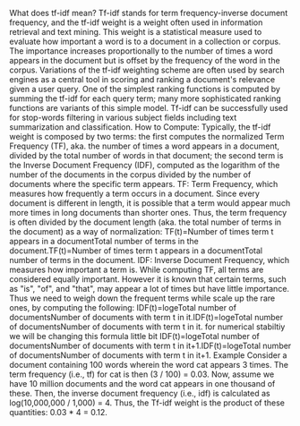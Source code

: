 What does tf-idf mean?
Tf-idf stands for term frequency-inverse document frequency, and the tf-idf weight is a weight often used in information retrieval and text mining. This weight is a statistical measure used to evaluate how important a word is to a document in a collection or corpus. The importance increases proportionally to the number of times a word appears in the document but is offset by the frequency of the word in the corpus. Variations of the tf-idf weighting scheme are often used by search engines as a central tool in scoring and ranking a document's relevance given a user query.
One of the simplest ranking functions is computed by summing the tf-idf for each query term; many more sophisticated ranking functions are variants of this simple model.
Tf-idf can be successfully used for stop-words filtering in various subject fields including text summarization and classification.
How to Compute: 
Typically, the tf-idf weight is composed by two terms: the first computes the normalized Term Frequency (TF), aka. the number of times a word appears in a document, divided by the total number of words in that document; the second term is the Inverse Document Frequency (IDF), computed as the logarithm of the number of the documents in the corpus divided by the number of documents where the specific term appears. TF: Term Frequency, which measures how frequently a term occurs in a document. Since every document is different in length, it is possible that a term would appear much more times in long documents than shorter ones. Thus, the term frequency is often divided by the document length (aka. the total number of terms in the document) as a way of normalization: TF(t)=Number of times term t appears in a documentTotal number of terms in the document.TF(t)=Number of times term t appears in a documentTotal number of terms in the document. IDF: Inverse Document Frequency, which measures how important a term is. While computing TF, all terms are considered equally important. However it is known that certain terms, such as "is", "of", and "that", may appear a lot of times but have little importance. Thus we need to weigh down the frequent terms while scale up the rare ones, by computing the following: IDF(t)=logeTotal number of documentsNumber of documents with term t in it.IDF(t)=loge⁡Total number of documentsNumber of documents with term t in it. for numerical stabiltiy we will be changing this formula little bit IDF(t)=logeTotal number of documentsNumber of documents with term t in it+1.IDF(t)=loge⁡Total number of documentsNumber of documents with term t in it+1.
Example
Consider a document containing 100 words wherein the word cat appears 3 times. The term frequency (i.e., tf) for cat is then (3 / 100) = 0.03. Now, assume we have 10 million documents and the word cat appears in one thousand of these. Then, the inverse document frequency (i.e., idf) is calculated as log(10,000,000 / 1,000) = 4. Thus, the Tf-idf weight is the product of these quantities: 0.03 * 4 = 0.12.
